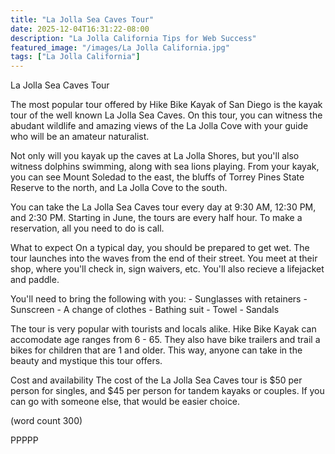 ```yaml
---
title: "La Jolla Sea Caves Tour"
date: 2025-12-04T16:31:22-08:00
description: "La Jolla California Tips for Web Success"
featured_image: "/images/La Jolla California.jpg"
tags: ["La Jolla California"]
---
```


La Jolla Sea Caves Tour

The most popular tour offered by Hike Bike Kayak of
San Diego is the kayak tour of the well known La
Jolla Sea Caves.  On this tour, you can witness the
abudant wildlife and amazing views of the La Jolla
Cove with your guide who will be an amateur naturalist.

Not only will you kayak up the caves at La Jolla
Shores, but you'll also witness dolphins swimming,
along with sea lions playing.  From your kayak, you
can see Mount Soledad to the east, the bluffs of
Torrey Pines State Reserve to the north, and La 
Jolla Cove to the south.

You can take the La Jolla Sea Caves tour every day
at 9:30 AM, 12:30 PM, and 2:30 PM.  Starting in
June, the tours are every half hour.  To make a 
reservation, all you need to do is call.

What to expect
On a typical day, you should be prepared to get
wet.  The tour launches into the waves from the end
of their street.  You meet at their shop, where you'll
check in, sign waivers, etc.  You'll also recieve
a lifejacket and paddle.  

You'll need to bring the following with you:
	-  Sunglasses with retainers
	-  Sunscreen
	-  A change of clothes
	-  Bathing suit
	-  Towel
	-  Sandals

The tour is very popular with tourists and locals
alike.  Hike Bike Kayak can accomodate age ranges
from 6 - 65.  They also have bike trailers and trail
a bikes for children that are 1 and older.  This 
way, anyone can take in the beauty and mystique 
this tour offers.

Cost and availability
The cost of the La Jolla Sea Caves tour is $50 per
person for singles, and $45 per person for tandem
kayaks or couples.  If you can go with someone else,
that would be easier choice.

(word count 300)

PPPPP
